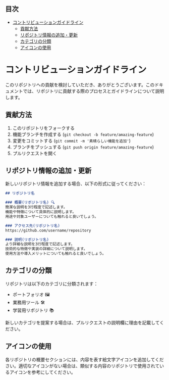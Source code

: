 ## 目次

<!-- START doctoc generated TOC please keep comment here to allow auto update -->
<!-- DON'T EDIT THIS SECTION, INSTEAD RE-RUN doctoc TO UPDATE -->

- [コントリビューションガイドライン](#%E3%82%B3%E3%83%B3%E3%83%88%E3%83%AA%E3%83%93%E3%83%A5%E3%83%BC%E3%82%B7%E3%83%A7%E3%83%B3%E3%82%AC%E3%82%A4%E3%83%89%E3%83%A9%E3%82%A4%E3%83%B3)
  - [貢献方法](#%E8%B2%A2%E7%8C%AE%E6%96%B9%E6%B3%95)
  - [リポジトリ情報の追加・更新](#%E3%83%AA%E3%83%9D%E3%82%B8%E3%83%88%E3%83%AA%E6%83%85%E5%A0%B1%E3%81%AE%E8%BF%BD%E5%8A%A0%E3%83%BB%E6%9B%B4%E6%96%B0)
  - [カテゴリの分類](#%E3%82%AB%E3%83%86%E3%82%B4%E3%83%AA%E3%81%AE%E5%88%86%E9%A1%9E)
  - [アイコンの使用](#%E3%82%A2%E3%82%A4%E3%82%B3%E3%83%B3%E3%81%AE%E4%BD%BF%E7%94%A8)

<!-- END doctoc generated TOC please keep comment here to allow auto update -->

# コントリビューションガイドライン

このリポジトリへの貢献を検討していただき、ありがとうございます。このドキュメントでは、リポジトリに貢献する際のプロセスとガイドラインについて説明します。

## 貢献方法

1. このリポジトリをフォークする
2. 機能ブランチを作成する (`git checkout -b feature/amazing-feature`)
3. 変更をコミットする (`git commit -m '素晴らしい機能を追加'`)
4. ブランチをプッシュする (`git push origin feature/amazing-feature`)
5. プルリクエストを開く

## リポジトリ情報の追加・更新

新しいリポジトリ情報を追加する場合、以下の形式に従ってください：

```markdown
## リポジトリ名

### 概要(リポジトリ名) 🔍
簡潔な説明を3行程度で記述します。
機能や特徴について具体的に説明します。
用途や対象ユーザーについても触れると良いでしょう。

### アクセス先(リポジトリ名)
https://github.com/username/repository

### 説明(リポジトリ名)
より詳細な説明を3行程度で記述します。
技術的な特徴や実装の詳細について説明します。
使用方法や導入メリットについても触れると良いでしょう。
```

## カテゴリの分類

リポジトリは以下のカテゴリに分類されます：

- ポートフォリオ 🖼️
- 業務用ツール 🛠️
- 学習用リポジトリ 📚

新しいカテゴリを提案する場合は、プルリクエストの説明欄に理由を記載してください。

## アイコンの使用

各リポジトリの概要セクションには、内容を表す絵文字アイコンを追加してください。適切なアイコンがない場合は、類似する内容のリポジトリで使用されているアイコンを参考にしてください。

